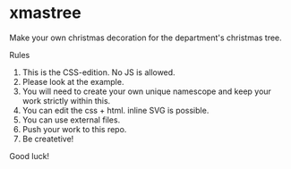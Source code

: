 # xmastree

Make your own christmas decoration for the department's christmas tree.

Rules
1) This is the CSS-edition. No JS is allowed.
2) Please look at the example.
3) You will need to create your own unique namescope and keep your work strictly within this.
4) You can edit the css + html. inline SVG is possible.
5) You can use external files. 
6) Push your work to this repo.
6) Be createtive! 

Good luck!


